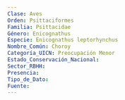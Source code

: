 ```yaml
---
Clase: Aves
Orden: Psittaciformes
Familia: Psittacidae
Género: Enicognathus
Especie: Enicognathus leptorhynchus
Nombre_Común: Choroy
Categoría_UICN: Preocupación Menor
Estado_Conservación_Nacional: 
Sector_RBHH: 
Presencia: 
Tipo_de_Dato: 
Fuente: 
---
```

